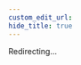 ```yaml
---
custom_edit_url:
hide_title: true
---
```


Redirecting...

<head>
  <meta http-equiv="refresh" content="1; url=/pages/advanced/compatibility_db/" />
</head>
